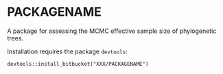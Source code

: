 # PACKAGENAME

A package for assessing the MCMC effective sample size of phylogenetic trees.

Installation requires the package `devtools`:

    devtools::install_bitbucket("XXX/PACKAGENAME")